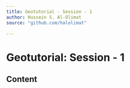 ```yaml
---
title: Geotutorial - Session - 1
author: Hussein S. Al-Olimat
source: "github.com/halolimat"

---
```


# Geotutorial: Session - 1

## Content
